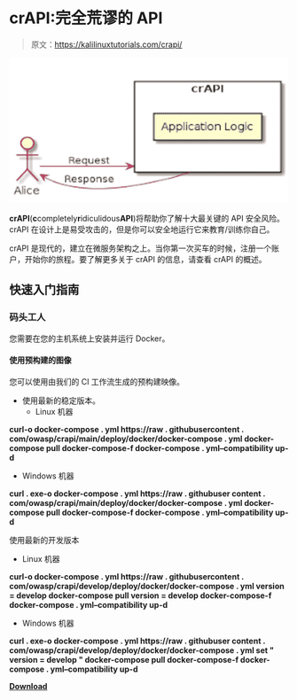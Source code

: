 # crAPI:完全荒谬的 API

> 原文：<https://kalilinuxtutorials.com/crapi/>

[![](img/0dd25cfc0f5092a2df794cd6d95b23df.png)](https://blogger.googleusercontent.com/img/b/R29vZ2xl/AVvXsEjaNAMTHucvmWm4A-9pEQ7zQwx-Aig0ix0PWYQ6YeMJIBKSWmhnFY7W1fXIdEjATQVaQ_bLaGYUyB3s1xmvLaf91LoPOKYMXaqhdloG-Qvrv6EQXNr8PgMoee0iT7I3bpe-Bfi45Pdt0DBw0lD3rpPCadbd67xWyY7e5aTg6O28mHiDE2JOXE1UB1GL/s728/download%20(2).png)

**crAPI**(**c**completely**r**idiculidous**API**)将帮助你了解十大最关键的 API 安全风险。crAPI 在设计上是易受攻击的，但是你可以安全地运行它来教育/训练你自己。

crAPI 是现代的，建立在微服务架构之上。当你第一次买车的时候，注册一个账户，开始你的旅程。要了解更多关于 crAPI 的信息，请查看 crAPI 的概述。

## 快速入门指南

### 码头工人

您需要在您的主机系统上安装并运行 Docker。

#### 使用预构建的图像

您可以使用由我们的 CI 工作流生成的预构建映像。

*   使用最新的稳定版本。
    *   Linux 机器

**curl-o docker-compose . yml https://raw . githubusercontent . com/owasp/crapi/main/deploy/docker/docker-compose . yml
docker-compose pull
docker-compose-f docker-compose . yml–compatibility up-d**

*   Windows 机器

**curl . exe-o docker-compose . yml https://raw . githubuser content . com/owasp/crapi/main/deploy/docker/docker-compose . yml
docker-compose pull
docker-compose-f docker-compose . yml–compatibility up-d**

使用最新的开发版本

*   Linux 机器

**curl-o docker-compose . yml https://raw . githubusercontent . com/owasp/crapi/develop/deploy/docker/docker-compose . yml
version = develop docker-compose pull
version = develop docker-compose-f docker-compose . yml–compatibility up-d**

*   Windows 机器

**curl . exe-o docker-compose . yml https://raw . githubuser content . com/owasp/crapi/develop/deploy/docker/docker-compose . yml
set " version = develop "
docker-compose pull
docker-compose-f docker-compose . yml–compatibility up-d**

[**Download**](https://github.com/OWASP/crAPI)